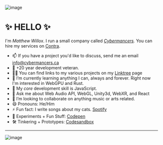 ![image](https://user-images.githubusercontent.com/889851/162593002-aba465e1-ef0a-4599-b5e9-10a218654597.png)

# ✨ HELLO ✨

I'm _Matthew Willox_. I run a small company called _[Cybermancers](https://cybermancers.ca)._ You can hire my services on [Contra](https://contra.com/cybermancers).

- 📫 If you have a project you'd like to discuss, send me an email [info@cybermancers.ca](mailto:info@cybermances.ca)
- 👴 +20 year development veteran. 
- 🧑‍🍳 You can find links to my various projects on my [Linktree](https://matthewwillox.art/linktree) page
- 🌱 I’m currently learning anything I can, always and forever. Right now I'm interested in WebGPU and Rust.
- 💪 My _core_ development skill is JavaScript.
- 💬 Ask me about Web Audio API, WebGL, Unity3d, WebXR, and React
- 👯 I’m looking to collaborate on anything music or arts related.
- 😄 Pronouns: He/Him
- ⚡ Fun fact: I write songs about my cats. [Spotify](https://open.spotify.com/track/27JPeIK9G3NPBO0jY3pbRE?si=7XHa9s4kQuWeqbdoP4FzFg)
- 🧪 Experiments + Fun Stuff: [Codepen](https://codepen.io/mwmwmw)
- 🛠️ Tinkering + Prototypes: [Codesandbox](https://codesandbox.io/u/mwmwmw)

-----

![image](https://user-images.githubusercontent.com/889851/162593392-84f87710-7d8c-4860-b0c2-d1cddfbf9d7d.png)
